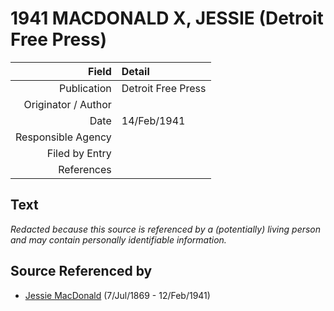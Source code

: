 ﻿---
layout: page
permalink: /sources/s21542692
---

# 1941 MACDONALD X, JESSIE (Detroit Free Press)

Field | Detail
---:|:---
Publication | Detroit Free Press
Originator / Author | 
Date | 14/Feb/1941
Responsible Agency | 
Filed by Entry | 
References | 

## Text

_Redacted because this source is referenced by a (potentially) living person and may contain personally identifiable information._

## Source Referenced by

* [Jessie MacDonald](../people/@97412403@-jessie-macdonald-b1869-7-7-d1941-2-12.md) (7/Jul/1869 - 12/Feb/1941)
